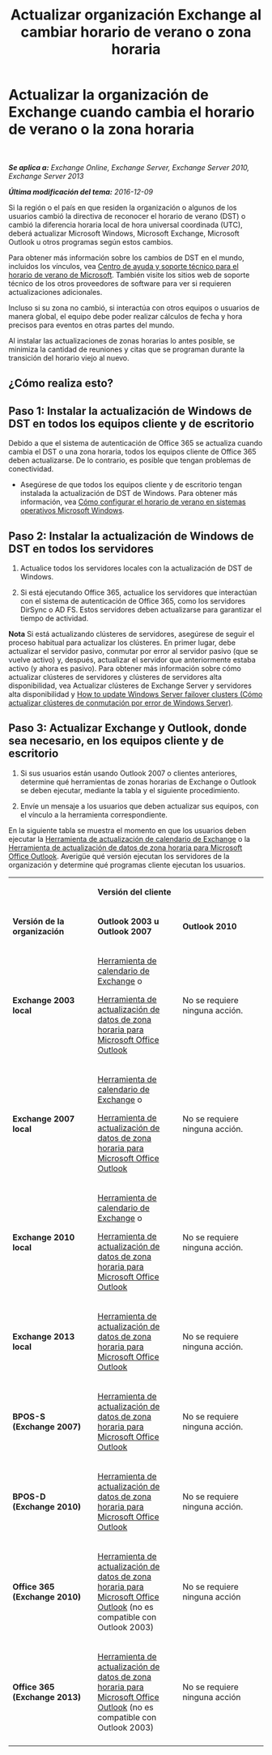 ﻿---
title: 'Actualizar organización Exchange al cambiar horario de verano o zona horaria'
TOCTitle: Actualizar la organización de Exchange cuando cambia el horario de verano o la zona horaria
ms:assetid: 5b12615c-24cf-4f46-bf3c-2334dc734ef8
ms:mtpsurl: https://technet.microsoft.com/es-es/library/Hh530051(v=EXCHG.150)
ms:contentKeyID: 66452413
ms.date: 04/23/2018
mtps_version: v=EXCHG.150
ms.translationtype: HT
---

# Actualizar la organización de Exchange cuando cambia el horario de verano o la zona horaria

 

_**Se aplica a:** Exchange Online, Exchange Server, Exchange Server 2010, Exchange Server 2013_

_**Última modificación del tema:** 2016-12-09_

Si la región o el país en que residen la organización o algunos de los usuarios cambió la directiva de reconocer el horario de verano (DST) o cambió la diferencia horaria local de hora universal coordinada (UTC), deberá actualizar Microsoft Windows, Microsoft Exchange, Microsoft Outlook u otros programas según estos cambios.

Para obtener más información sobre los cambios de DST en el mundo, incluidos los vínculos, vea [Centro de ayuda y soporte técnico para el horario de verano de Microsoft](https://go.microsoft.com/fwlink/p/?linkid=99640). También visite los sitios web de soporte técnico de los otros proveedores de software para ver si requieren actualizaciones adicionales.

Incluso si su zona no cambió, si interactúa con otros equipos o usuarios de manera global, el equipo debe poder realizar cálculos de fecha y hora precisos para eventos en otras partes del mundo.

Al instalar las actualizaciones de zonas horarias lo antes posible, se minimiza la cantidad de reuniones y citas que se programan durante la transición del horario viejo al nuevo.

## ¿Cómo realiza esto?

## Paso 1: Instalar la actualización de Windows de DST en todos los equipos cliente y de escritorio

Debido a que el sistema de autenticación de Office 365 se actualiza cuando cambia el DST o una zona horaria, todos los equipos cliente de Office 365 deben actualizarse. De lo contrario, es posible que tengan problemas de conectividad.

  - Asegúrese de que todos los equipos cliente y de escritorio tengan instalada la actualización de DST de Windows. Para obtener más información, vea [Cómo configurar el horario de verano en sistemas operativos Microsoft Windows](http://go.microsoft.com/fwlink/p/?linkid=3052&kbid=914387).

## Paso 2: Instalar la actualización de Windows de DST en todos los servidores

1.  Actualice todos los servidores locales con la actualización de DST de Windows.

2.  Si está ejecutando Office 365, actualice los servidores que interactúan con el sistema de autenticación de Office 365, como los servidores DirSync o AD FS. Estos servidores deben actualizarse para garantizar el tiempo de actividad.

**Nota** Si está actualizando clústeres de servidores, asegúrese de seguir el proceso habitual para actualizar los clústeres. En primer lugar, debe actualizar el servidor pasivo, conmutar por error al servidor pasivo (que se vuelve activo) y, después, actualizar el servidor que anteriormente estaba activo (y ahora es pasivo). Para obtener más información sobre cómo actualizar clústeres de servidores y clústeres de servidores alta disponibilidad, vea Actualizar clústeres de Exchange Server y servidores alta disponibilidad y [How to update Windows Server failover clusters (Cómo actualizar clústeres de conmutación por error de Windows Server)](https://support.microsoft.com/es-es/kb/174799).

## Paso 3: Actualizar Exchange y Outlook, donde sea necesario, en los equipos cliente y de escritorio

1.  Si sus usuarios están usando Outlook 2007 o clientes anteriores, determine qué herramientas de zonas horarias de Exchange o Outlook se deben ejecutar, mediante la tabla y el siguiente procedimiento.

2.  Envíe un mensaje a los usuarios que deben actualizar sus equipos, con el vínculo a la herramienta correspondiente.

En la siguiente tabla se muestra el momento en que los usuarios deben ejecutar la [Herramienta de actualización de calendario de Exchange](http://go.microsoft.com/fwlink/p/?linkid=3052&kbid=930879) o la [Herramienta de actualización de datos de zona horaria para Microsoft Office Outlook](http://go.microsoft.com/fwlink/p/?linkid=3052&kbid=931667). Averigüe qué versión ejecutan los servidores de la organización y determine qué programas cliente ejecutan los usuarios.


<table>
<colgroup>
<col style="width: 33%" />
<col style="width: 33%" />
<col style="width: 33%" />
</colgroup>
<tbody>
<tr class="odd">
<td><p></p></td>
<td><p><strong>Versión del cliente</strong></p></td>
<td></td>
</tr>
<tr class="even">
<td><p><strong>Versión de la organización</strong></p></td>
<td><p><strong>Outlook 2003 u Outlook 2007</strong></p></td>
<td><p><strong>Outlook 2010</strong></p></td>
</tr>
<tr class="odd">
<td><p><strong>Exchange 2003 local</strong></p></td>
<td><p><a href="http://go.microsoft.com/fwlink/p/?linkid=3052&kbid=930879">Herramienta de calendario de Exchange</a> o</p>
<p><a href="http://go.microsoft.com/fwlink/p/?linkid=3052&kbid=931667">Herramienta de actualización de datos de zona horaria para Microsoft Office Outlook</a></p></td>
<td><p>No se requiere ninguna acción.</p></td>
</tr>
<tr class="even">
<td><p><strong>Exchange 2007 local</strong></p></td>
<td><p><a href="http://go.microsoft.com/fwlink/p/?linkid=3052&kbid=930879">Herramienta de calendario de Exchange</a> o</p>
<p><a href="http://go.microsoft.com/fwlink/p/?linkid=3052&kbid=931667">Herramienta de actualización de datos de zona horaria para Microsoft Office Outlook</a></p></td>
<td><p>No se requiere ninguna acción.</p></td>
</tr>
<tr class="odd">
<td><p><strong>Exchange 2010 local</strong></p></td>
<td><p><a href="http://go.microsoft.com/fwlink/p/?linkid=3052&kbid=930879">Herramienta de calendario de Exchange</a> o</p>
<p><a href="http://go.microsoft.com/fwlink/p/?linkid=3052&kbid=931667">Herramienta de actualización de datos de zona horaria para Microsoft Office Outlook</a></p></td>
<td><p>No se requiere ninguna acción.</p></td>
</tr>
<tr class="even">
<td><p><strong>Exchange 2013 local</strong></p></td>
<td><p><a href="http://go.microsoft.com/fwlink/p/?linkid=3052&kbid=931667">Herramienta de actualización de datos de zona horaria para Microsoft Office Outlook</a></p></td>
<td><p>No se requiere ninguna acción.</p></td>
</tr>
<tr class="odd">
<td><p><strong>BPOS-S (Exchange 2007)</strong></p></td>
<td><p><a href="http://go.microsoft.com/fwlink/p/?linkid=3052&kbid=931667">Herramienta de actualización de datos de zona horaria para Microsoft Office Outlook</a></p></td>
<td><p>No se requiere ninguna acción.</p></td>
</tr>
<tr class="even">
<td><p><strong>BPOS-D (Exchange 2010)</strong></p></td>
<td><p><a href="http://go.microsoft.com/fwlink/p/?linkid=3052&kbid=931667">Herramienta de actualización de datos de zona horaria para Microsoft Office Outlook</a></p></td>
<td><p>No se requiere ninguna acción.</p></td>
</tr>
<tr class="odd">
<td><p><strong>Office 365 (Exchange 2010)</strong></p></td>
<td><p><a href="http://go.microsoft.com/fwlink/p/?linkid=3052&kbid=931667">Herramienta de actualización de datos de zona horaria para Microsoft Office Outlook</a> (no es compatible con Outlook 2003)</p></td>
<td><p>No se requiere ninguna acción</p></td>
</tr>
<tr class="even">
<td><p><strong>Office 365 (Exchange 2013)</strong></p></td>
<td><p><a href="http://go.microsoft.com/fwlink/p/?linkid=3052&kbid=931667">Herramienta de actualización de datos de zona horaria para Microsoft Office Outlook</a> (no es compatible con Outlook 2003)</p></td>
<td><p>No se requiere ninguna acción</p></td>
</tr>
<tr class="odd">
<td></td>
<td></td>
<td></td>
</tr>
</tbody>
</table>

